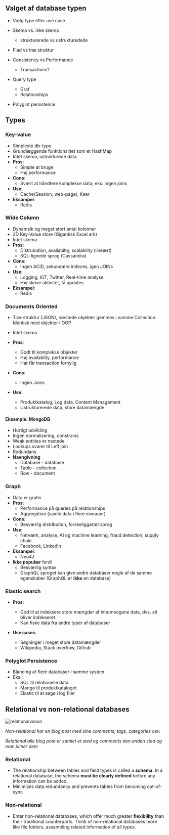 ## Valget af database typen

- Vælg type efter use case
- Skema vs. ikke skema
  - strukturerede vs ustrukturedede
- Flad vs træ struktur
- Consistency vs Performance
  - Transactions?

- Query type
  - Graf
  - Relationships
- Polyglot persistence

## Types

### Key-value

- Simpleste db-type
- Grundlæggende funktionalitet som et HashMap
- Intet skema, ustrukturede data
- **Pros**:
  - Simple at bruge
  - Høj performance
- **Cons**:
  - Svært at håndtere komplekse data, eks. ingen joins
- **Use**: 
  - Cache(Session, web-page), Køer
- **Eksampel**:
  - Redis

### Wide Column

- Dynamsik og meget stort antal kolonner
- 2D Key-Value store (Gigantisk Excel ark)
- Intet skema
- **Pros**:
  - Distrubution, availabilty, scalability (lineært)
  - SQL-lignede sprog (Cassandra)
- **Cons**:
  - Ingen ACID, sekundære indeces, igen JOINs
- **Use**: 
  - Logging, IOT,  Twitter, Real-time analyse
  - Høj skrive aktivitet, få updates
- **Eksampel**:
  - Redis

### Documents Oriented

- Træ-struktur (JSON), næstede objekter gemmes i samme Collection. Identisk med objekter i OOP
- Intet skema

- **Pros**:
  - Godt til komplekse objekter
  - Høj availabilty, performance
  - Har får transaction fornylig
- **Cons**:
  - Ingen Joins
- **Use**: 
  - Produktkatalog, Log data, Content Management
  - Ustrukturerede data, store datamængde

#### Eksample: MongoDB

- Hurtigt udvikling
- Ingen normalisering, constrains
- Weak entities er nestede
- Lookups svarer til Left join
- Redundans
- **Navngivning**
  - Database - database
  - Table - collection
  - Row - document

### Graph

- Data er grafer
- **Pros**:
  - Performance på queries på relationships
  - Aggregation (samle data i flere niveauer)
- **Cons**:
  - Besværlig distribution, forskeliggartet sprog
- **Use**: 
  - Netværk, analyse, AI og machine learning, fraud detection, supply chain
  - Facebook, LinkedIn
- **Eksampel**:
  - Neo4J
- **Ikke populær** fordi
  - Besværlig syntax
  - GraphQL sproget kan give andre databaser nogle af de samme egenskaber (GraphQL er **ikke** en database) 
### Elastic search

- **Pros**:
  - God til at indeksere store mængder af inhomeogene data, dvs. alt bliver indekseret
  - Kan fiske data fra andre typer af databaser

- **Use cases**:
  - Søgninger i meget store datamængder
  - Wikipedia, Stack overflow, Github

### Polyglot Persistence

- Blanding af flere databaser i samme system
- Eks.:
  - SQL til relationelle data
  - Mongo til produktkataloget
  - Elastic til at søge i log filer 

## Relational vs non-relational databases
![relationalvsnon](https://content-static.upwork.com/blog/uploads/sites/3/2015/06/02170023/relational-vs-nonrelational-databases.png)

*Non-relational har en blog post med sine comments, tags, categories osv.*

*Relational alle blog post er samlet et sted og comments den anden sted og man joiner dem*

### Relational

- The relationship between tables and field types is called a **schema**. In a relational database, the schema **must be clearly defined** before any information can be added.
- Minimizes data redundancy and prevents tables from becoming out-of-sync

### Non-relational

- Enter non-relational databases, which offer much greater **flexibility** than their traditional counterparts. Think of non-relational databases more like file folders, assembling related information of all types.